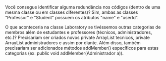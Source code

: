 Você consegue identificar alguma redundância nos códigos (dentro de uma mesma classe ou em classes diferentes)?
Sim, ambas as classes "Professor" e "Student" possuem os atributos "name" e "userId".



O que aconteceria na classe Laboratory se tivéssemos outras categorias de membros além de estudantes e professores (técnicos, administradores, etc.)?
Precisariam ser criados novos private ArrayList<Tecnico> tecnicos, private ArrayList<Administrador> administradores e assim por diante. Além disso, também precisariam ser adicionados métodos addMember() específicos para estas categorias (ex: public void addMember(Administrador a)).
